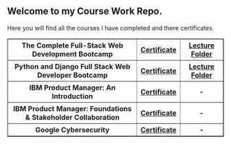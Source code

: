 ## Welcome to my Course Work Repo.
Here you will find all the courses I have completed and there certificates <br>

<table border="1">
    <tr>
    <th>The Complete Full-Stack Web Development Bootcamp</th>
    <th><a href="https://www.udemy.com/certificate/UC-8258fd88-a83f-4da8-9f54-d720489beb20/">Certificate</a></th>
    <th><a href="/the-complete-full-stack-web-development-bootcamp/">Lecture Folder</a></th>
    </tr>
    <tr>
    <th>Python and Django Full Stack Web Developer Bootcamp</th>
    <th><a href="https://www.udemy.com/certificate/UC-bd597a86-246f-43e5-83f7-360c4b9be60a/">Certificate</a></th>
    <th><a href="#">Lecture Folder</a></th>
    </tr>
    <tr>
    <th>IBM Product Manager: An Introduction</th>
    <th><a href="https://www.coursera.org/account/accomplishments/verify/XTL3BY6ME3DH">Certificate</a></th>
    <th>-</th>
    </tr>
     <tr>
    <th>IBM Product Manager: Foundations & Stakeholder Collaboration</th>
    <th><a href="#">Certificate</a></th>
    <th>-</th>
    </tr>
    <tr>
    <th>Google Cybersecurity</th>
    <th><a href="#">Certificate</a></th>
    <th>-</th>
    </tr>

</table>